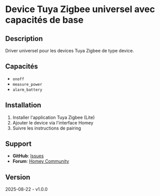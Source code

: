 # Device Tuya Zigbee universel avec capacités de base

## Description
Driver universel pour les devices Tuya Zigbee de type device.

## Capacités
- `onoff`
- `measure_power`
- `alarm_battery`

## Installation
1. Installer l'application Tuya Zigbee (Lite)
2. Ajouter le device via l'interface Homey
3. Suivre les instructions de pairing

## Support
- **GitHub**: [Issues](https://github.com/dlnraja/com.tuya.zigbee/issues)
- **Forum**: [Homey Community](https://community.homey.app)

## Version
2025-08-22 - v1.0.0